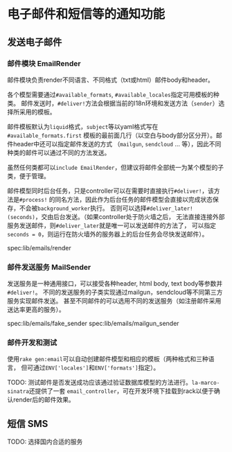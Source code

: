 # 电子邮件和短信等的通知功能

## 发送电子邮件

### 邮件模块 EmailRender

邮件模块负责render不同语言、不同格式（txt或html）邮件body和header。

各个模型需要通过`#available_formats`, `#available_locales`指定可用模板的种类。
邮件发送时，`#deliver!`方法会根据当前的I18n环境和发送方法（`sender`）选择所采用的模板。

邮件模板默认为`liquid`格式，`subject`等以yaml格式写在`#available_formats.first`
模板的最前面几行（以空白与body部分区分开）。邮件header中还可以指定邮件发送的方式
（`mailgun`, `sendcloud` ... 等），因此不同种类的邮件可以通过不同的方法发送。

虽然任何类都可以`include EmailRender`，但建议将邮件全部统一为某个模型的子类，便于管理。

邮件模型同时后台任务，只是controller可以在需要时直接执行`#deliver!`，该方法是`#process!`
的同名方法，因此作为后台任务的邮件模型会直接以完成状态保存，不会被`background_worker`执行。
否则可以选择`#deliver_later!(seconds)`，交由后台发送。（如果controller处于防火墙之后，
无法直接连接外部服务发送邮件，则`#deliver_later`就是唯一可以发送邮件的方法了，
可以指定`seconds = 0`，则运行在防火墙外的服务器上的后台任务会尽快发送邮件）。

spec:lib/emails/render

### 邮件发送服务 MailSender

发送服务是一种通用接口，可以接受各种header, html body, text body等参数并`#deliver!`。
不同的发送服务的子类实现通过mailgun，sendcloud等不同第三方服务实现邮件发送。
甚至不同邮件的可以选用不同的发送服务（如注册邮件采用送达率更高的服务）。

spec:lib/emails/fake_sender
spec:lib/emails/mailgun_sender

### 邮件开发和测试

使用`rake gen:email`可以自动创建邮件模型和相应的模板（两种格式和三种语言，
但可通过`ENV['locales']`和`ENV['formats']`指定）。

TODO: 测试邮件是否发送成功应该通过验证数据库模型的方法进行。`la-marco-sinatra`还提供了一套
`email_controller`，可在开发环境下挂载到rack以便于确认render后的邮件效果。

## 短信 SMS

TODO: 选择国内合适的服务
